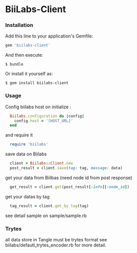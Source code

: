 # BiiLabs-Client

### Installation

Add this line to your application's Gemfile:

```ruby
gem 'biilabs-client'
```

And then execute:

    $ bundle

Or install it yourself as:

    $ gem install biilabs-client

### Usage

Config biilabs host on initialize :

```ruby
  Biilabs.configuration do |config|
    config.host = '[HOST_URL]'
  end
```

and require it

```ruby
  require 'biilabs'
```

save data on Biilabs
```ruby
  client = Biilabs::Client.new
  post_result = client.save(tag: tag, message: data)
```

get your data from Biilbas (need node id from post response)
```ruby
  get_result = client.get(post_result[:info][:node_id])
```

get your datas by tag
```ruby
  tag_result = client.get_by_tag(tag)
```

see detail sample on sample/sample.rb


### Trytes

all data store in Tangle must be trytes format
see biilabs/defautl_trytes_encoder.rb for more detail.
